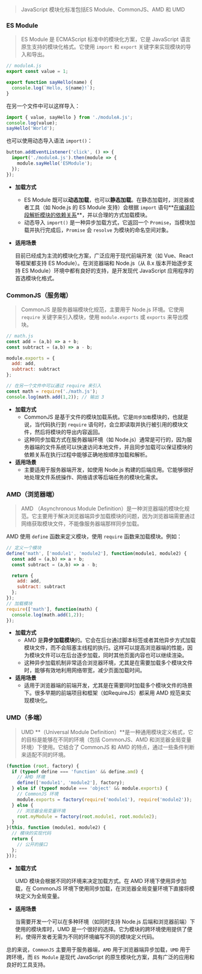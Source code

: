 > JavaScript 模块化标准包括ES Module、CommonJS、AMD 和 UMD 

### **ES Module**

> ES Module 是 ECMAScript 标准中的模块化方案，它是 JavaScript 语言原生支持的模块化格式。它使用 `import` 和 `export` 关键字来实现模块的导入和导出。

```js
// moduleA.js
export const value = 1;

export function sayHello(name) {
  console.log(`Hello, ${name}!`);
}
```

在另一个文件中可以这样导入：

```javascript
import { value, sayHello } from './moduleA.js';
console.log(value);
sayHello('World');
```

也可以使用动态导入语法 `import()`：

```js
button.addEventListener('click', () => {
  import('./moduleA.js').then(module => {
    module.sayHello('ESModule');
  });
});
```

- **加载方式**
  - ES Module 既可以**动态加载**，也可以**静态加载**。在静态加载时，浏览器或者工具（如 Node.js 的 ES Module 支持）会根据 `import` 语句**<u>在编译阶段解析模块的依赖关系</u>**，并以合理的方式加载模块。
  - 动态导入 `import()` 是一种异步加载方式，它返回一个 `Promise`，当模块加载并执行完成后，`Promise` 会 `resolve` 为模块的命名空间对象。

- **适用场景**

  目前已经成为主流的模块化方案，广泛应用于现代前端开发（如 Vue、React 等框架都支持 ES Module）。在浏览器端和 Node.js（从 8.x 版本开始逐步支持 ES Module）环境中都有良好的支持，是开发现代 JavaScript 应用程序的首选模块化格式。

### **CommonJS**（服务端）

> CommonJS 是服务器端模块化规范，主要用于 Node.js 环境。它使用 `require` 关键字来引入模块，使用 `module.exports` 或 `exports` 来导出模块。

```js
// math.js
const add = (a,b) => a + b;
const subtract = (a,b) => a - b;

module.exports = {
  add: add,
  subtract: subtract
};
```

```js
// 在另一个文件中可以通过 require 来引入
const math = require('./math.js');
console.log(math.add(1,2)); // 输出 3
```

- **加载方式**
  - CommonJS 是基于文件的模块加载系统。它是`同步加载`模块的，也就是说，当代码执行到 `require` 语句时，会立即读取并执行被引用的模块文件，然后将模块的导出内容返回。
  - 这种同步加载方式在服务器端环境（如 Node.js）通常是可行的，因为服务器端的文件系统可以快速访问本地文件，并且同步加载可以保证模块的依赖关系在执行过程中能够正确地按顺序加载和解析。
- **适用场景**
  - 主要适用于服务器端开发，如使用 Node.js 构建的后端应用。它能够很好地处理文件系统操作、网络请求等后端任务的模块化需求。

### **AMD**（浏览器端）

> AMD （Asynchronous Module Definition）是一种浏览器端的模块化规范。它主要用于解决浏览器端异步加载模块的问题，因为浏览器端需要通过网络获取模块文件，不能像服务器端那样同步加载。

AMD 使用 `define` 函数来定义模块，使用 `require` 函数来加载模块。例如：

```js
// 定义一个模块
define('math', ['module1', 'module2'], function(module1, module2) {
  const add = (a,b) => a + b;
  const subtract = (a,b) => a - b;

  return {
    add: add,
    subtract: subtract
  };
});
// 加载模块
require(['math'], function(math) {
  console.log(math.add(1,2));
});
```

- **加载方式**
  - AMD 是**异步加载模块**的。它会在后台通过脚本标签或者其他异步方式加载模块文件，而不会阻塞主线程的执行。这样可以提高浏览器端的性能，因为模块文件可以在后台逐步加载，同时其他页面内容也可以继续渲染。
  - 这种异步加载机制非常适合浏览器环境，尤其是在需要加载多个模块文件时，能够有效地利用网络带宽，减少页面加载时间。
- **适用场景**
  - 适用于浏览器端的前端开发，尤其是在需要同时加载多个模块文件的场景下。很多早期的前端项目和框架（如RequireJS）都采用 AMD 规范来实现模块化。

### **UMD**（多端）

> UMD **（Universal Module Definition）**是一种通用模块定义格式，它的目标是能够在不同的环境（包括 CommonJS、AMD 和浏览器全局变量环境）下使用。它结合了 CommonJS 和 AMD 的特点，通过一些条件判断来适配不同的环境。

```js
(function (root, factory) {
  if (typeof define === 'function' && define.amd) {
    // AMD 环境
    define(['module1', 'module2'], factory);
  } else if (typeof module === 'object' && module.exports) {
    // CommonJS 环境
    module.exports = factory(require('module1'), require('module2'));
  } else {
    // 浏览器全局变量环境
    root.myModule = factory(root.module1, root.module2);
  }
}(this, function (module1, module2) {
  // 模块的实现代码
  return {
    // 公开的接口
  };
}));
```

- **加载方式**

  UMD 模块会根据不同的环境来决定加载方式。在 AMD 环境下使用异步加载，在 CommonJS 环境下使用同步加载，在浏览器全局变量环境下直接将模块定义为全局变量。

- **适用场景**

  当需要开发一个可以在多种环境（如同时支持 Node.js 后端和浏览器前端）下使用的模块库时，UMD 是一个很好的选择。它为模块的跨环境使用提供了便利，使得开发者无需为不同的环境编写不同的模块定义代码。



总的来说，`CommonJS` 主要用于服务器端，`AMD` 用于浏览器端异步加载，`UMD` 用于跨环境，而 `ES Module` 是现代 JavaScript 的原生模块化方案，具有广泛的应用和良好的工具支持。